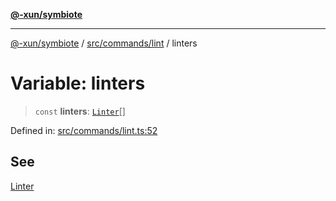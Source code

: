 [**@-xun/symbiote**](../../../../README.md)

***

[@-xun/symbiote](../../../../README.md) / [src/commands/lint](../README.md) / linters

# Variable: linters

> `const` **linters**: [`Linter`](../enumerations/Linter.md)[]

Defined in: [src/commands/lint.ts:52](https://github.com/Xunnamius/symbiote/blob/b82f5db0ddf304d345bd71e41da6d798adaa5156/src/commands/lint.ts#L52)

## See

[Linter](../enumerations/Linter.md)
